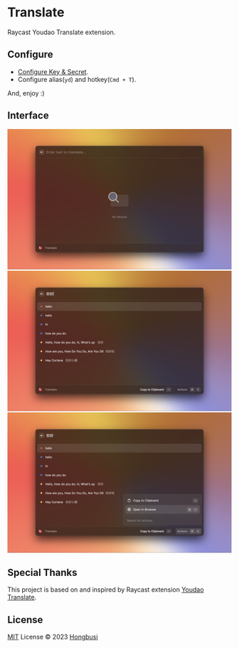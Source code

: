 # Translate

Raycast Youdao Translate extension.

## Configure

- [Configure Key & Secret](https://github.com/wensonsmith/YoudaoTranslator/wiki/%E8%8E%B7%E5%8F%96%E6%9C%89%E9%81%93%E7%BF%BB%E8%AF%91-Key-%E4%B8%8E-Secret).
- Configure alias(`yd`) and hotkey(`Cmd + T`).

And, enjoy :)

## Interface

![Translate Interface 1](./metadata/translate-1.png)
![Translate Interface 2](./metadata/translate-2.png)
![Translate Interface 3](./metadata/translate-3.png)

## Special Thanks

This project is based on and inspired by Raycast extension [Youdao Translate](https://github.com/raycast/extensions/tree/main/extensions/youdao-translate).

## License

[MIT](./LICENSE) License © 2023 [Hongbusi](https://github.com/Hongbusi) 
